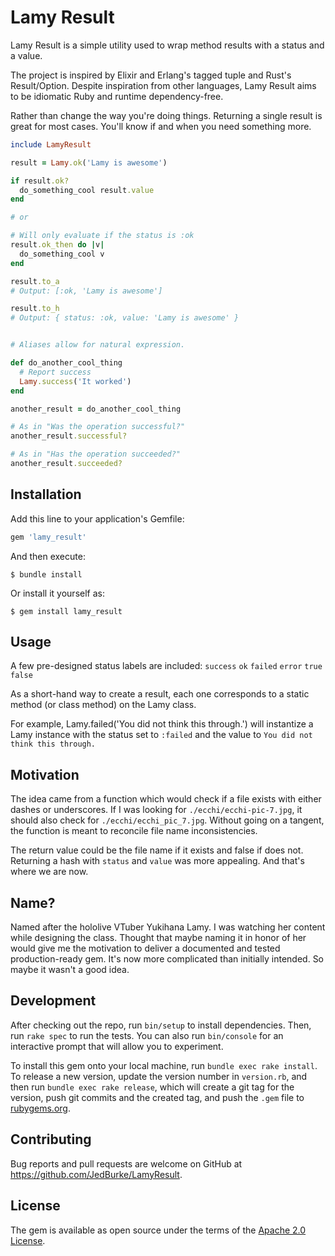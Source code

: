 # Lamy Result

Lamy Result is a simple utility used to wrap method results with a status and a value.

The project is inspired by Elixir and Erlang's tagged tuple and Rust's Result/Option. Despite inspiration from other languages, Lamy Result aims to be idiomatic Ruby and runtime dependency-free.

Rather than change the way you're doing things. Returning a single result is great for most cases. You'll know if and when you need something more.

```ruby
include LamyResult

result = Lamy.ok('Lamy is awesome')

if result.ok?
  do_something_cool result.value
end

# or

# Will only evaluate if the status is :ok
result.ok_then do |v|
  do_something_cool v
end

result.to_a
# Output: [:ok, 'Lamy is awesome']

result.to_h
# Output: { status: :ok, value: 'Lamy is awesome' }


# Aliases allow for natural expression.

def do_another_cool_thing
  # Report success
  Lamy.success('It worked')
end

another_result = do_another_cool_thing

# As in "Was the operation successful?"
another_result.successful?

# As in "Has the operation succeeded?"
another_result.succeeded?
```

## Installation

Add this line to your application's Gemfile:

```ruby
gem 'lamy_result'
```

And then execute:

    $ bundle install

Or install it yourself as:

    $ gem install lamy_result

## Usage

A few pre-designed status labels are included: `success` `ok` `failed` `error` `true` `false`

As a short-hand way to create a result, each one corresponds to a static method (or class method) on the Lamy class.

For example, Lamy.failed('You did not think this through.') will instantize a Lamy instance with the status set to `:failed` and the value to `You did not think this through.`


## Motivation

The idea came from a function which would check if a file exists with either dashes or underscores. If I was looking for `./ecchi/ecchi-pic-7.jpg`, it should also check for `./ecchi/ecchi_pic_7.jpg`. Without going on a tangent, the function is meant to reconcile file name inconsistencies.

The return value could  be the file name if it exists and false if does not. Returning a hash with `status` and `value` was more appealing. And that's where we are now.

## Name?

Named after the hololive VTuber Yukihana Lamy. I was watching her content while designing the class. Thought that maybe naming it in honor of her would give me the motivation to deliver a documented and tested production-ready gem. It's now more complicated than initially intended. So maybe it wasn't a good idea.

## Development

After checking out the repo, run `bin/setup` to install dependencies. Then, run `rake spec` to run the tests. You can also run `bin/console` for an interactive prompt that will allow you to experiment.

To install this gem onto your local machine, run `bundle exec rake install`. To release a new version, update the version number in `version.rb`, and then run `bundle exec rake release`, which will create a git tag for the version, push git commits and the created tag, and push the `.gem` file to [rubygems.org](https://rubygems.org).

## Contributing

Bug reports and pull requests are welcome on GitHub at https://github.com/JedBurke/LamyResult.

## License

The gem is available as open source under the terms of the [Apache 2.0 License](https://opensource.org/licenses/Apache-2.0).
